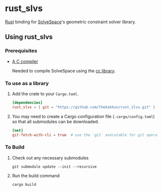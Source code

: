# rust_slvs

[Rust](https://www.rust-lang.org/) binding for [SolveSpace](https://github.com/solvespace/solvespace/)'s geometric constraint solver library.

## Using rust_slvs

### Prerequisites

- [A C compiler](https://github.com/rust-lang/cc-rs#c-support)

  Needed to compile SolveSpace using the [cc library](https://docs.rs/cc/latest/cc/).

### To use as a library

1. Add the crate to your `Cargo.toml`.

   ```toml
   [dependencies]
   rust_slvs = { git = "https://github.com/thekakkun/rust_slvs.git" }
   ```

2. You may need to create a Cargo configuration file (`.cargo/config.toml`) so that all submodules can be downloaded.

   ```toml
   [net]
   git-fetch-with-cli = true  # use the `git` executable for git operations
   ```

### To Build

1. Check out any necessary submodules

   ```shell
   git submodule update --init --recursive
   ```

2. Run the build command

   ```shell
   cargo build
   ```
